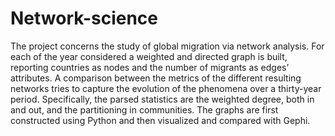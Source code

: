 # Network-science

The project concerns the study of global migration via network analysis.
For each of the year considered a weighted and directed graph is built, reporting countries as nodes and the number of migrants as edges’ attributes. 
A comparison between the metrics of the different resulting networks tries to capture the evolution of the phenomena over a thirty-year period. 
Specifically, the parsed statistics are the weighted degree, both in and out, and the partitioning in communities. 
The graphs are first constructed using Python and then visualized and compared with Gephi. 
